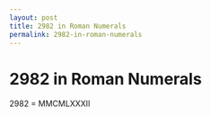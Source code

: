 ```yaml
---
layout: post
title: 2982 in Roman Numerals
permalink: 2982-in-roman-numerals
---
```


# 2982 in Roman Numerals

2982 = MMCMLXXXII
